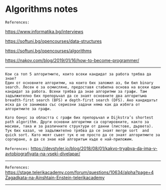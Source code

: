 # Algorithms notes

`References:`

https://www.informatika.bg/interviews

https://softuni.bg/opencourses/data-structures

https://softuni.bg/opencourses/algorithms

https://nakov.com/blog/2019/01/16/how-to-become-programmer/

----

```text
Кои са топ 5 алгоритмите, които всеки кандидат за работа трябва да знае?
Един от основните алгоритми, на които бих заложил аз, би бил binary search. Лесен е за осмисляне, предоставя стабилна основа на всеки един кандидат за работа. Всеки трябва да знае алгоритми за графи. Там задължително бих препоръчал да се знаят основните два алгоритъма breadth-first search (BFS) и depth-first search (DFS). Ако кандидатът иска да се занимава със сериозни задачи няма как да избяга от алгоритмите за графи.

Като бонус за областта с графи бих препоръчал и Dijkstra’s shortest path algorithm. Други основни алгоритми са сортировките, както за масиви, така и за различните структури от данни (листове, дървета). Тук бих казал, че задължително трябва да се знаят merge sort  and quick sort. Като моят съвет тук е не просто да се знаят алгоритмите за сортиране, а да се знае кой алгоритъм къде е най-приложим.
```

`References:`
https://devstyler.io/blog/2018/08/01/kakvo-tryabva-da-ima-v-avtobiografiyata-na-vseki-divelapar/

----

`References:`
https://stage.telerikacademy.com/forum/questions/10634/alpha?page=4
[Zagadkata-na-Ainshtain-Enstein-telerikacademy](resources/Zagadkata-na-Ainshtain-Enstein-telerikacademy)

----


